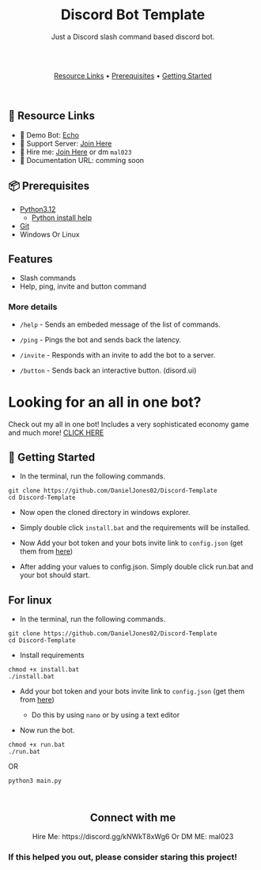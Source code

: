 <h1 align="center">
  <br>
  Discord Bot Template
  <br>
  
</h1>

<p align="center">Just a Discord slash command based discord bot.</p>

<br>

<br>

<p align="center">
  <a href="#-resource-links">Resource Links</a>
  •
  <a href="#-prerequisites">Prerequisites</a>
  •
  <a href="#-getting-started">Getting Started</a>
</p>

<br>

## 🔗 Resource Links

- 🤖 Demo Bot: [Echo](https://discord.com/oauth2/authorize?client_id=1075434463217066014&permissions=1651750693974&scope=bot)
- 🤝 Support Server: [Join Here](https://discord.gg/kNWkT8xWg6)
- 🤝 Hire me: [Join Here](https://discord.gg/kNWkT8xWg6) or dm `mal023`
- 📂 Documentation URL: comming soon

## 📦 Prerequisites

- [Python3.12](https://www.python.org/downloads/release/python-3120/)
  - [Python install help](https://www.youtube.com/watch?v=nU2Egc3Zx3Q) 
- [Git](https://git-scm.com/downloads)
- Windows Or Linux

## Features

- Slash commands
- Help, ping, invite and button command

### More details

- `/help` - Sends an embeded message of the list of commands.

- `/ping` - Pings the bot and sends back the latency.

- `/invite` - Responds with an invite to add the bot to a server.

- `/button` - Sends back an interactive button. (disord.ui)

# Looking for an all in one bot?

Check out my all in one bot! Includes a very sophisticated economy game and much more! [CLICK HERE](https://github.com/DanielJones02/Echo)

## 🚀 Getting Started

- In the terminal, run the following commands.

```
git clone https://github.com/DanielJones02/Discord-Template
cd Discord-Template
```

- Now open the cloned directory in windows explorer.

- Simply double click `install.bat` and the requirements will be installed.

- Now Add your bot token and your bots invite link to `config.json` (get them from [here](https://discord.com/developers/applications))

- After adding your values to config.json. Simply double click run.bat and your bot should start.

## For linux

- In the terminal, run the following commands.

```
git clone https://github.com/DanielJones02/Discord-Template
cd Discord-Template
```

- Install requirements

```
chmod +x install.bat
./install.bat
```

- Add your bot token and your bots invite link to `config.json` (get them from [here](https://discord.com/developers/applications))
    - Do this by using `nano` or by using a text editor

- Now run the bot.

```
chmod +x run.bat
./run.bat
```

OR

```
python3 main.py
```

<h2 align="center">
  <br>
  Connect with me
  <br>
</h2>

<p align="center">Hire Me: https://discord.gg/kNWkT8xWg6 Or DM ME: mal023</p>

### If this helped you out, please consider staring this project!
